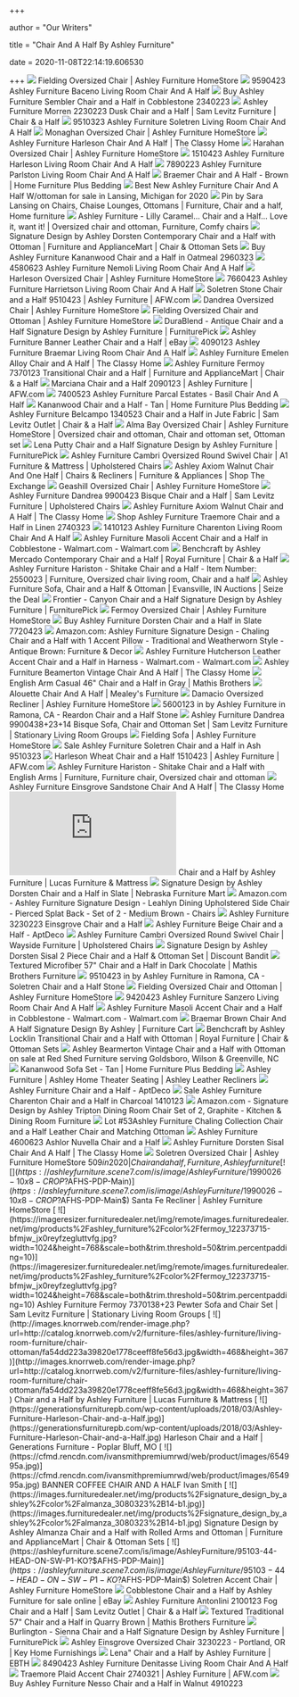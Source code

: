 +++
        
author = "Our Writers"
        
title = "Chair And A Half By Ashley Furniture"
        
date = 2020-11-08T22:14:19.606530
        
+++
[ ![](https://ashleyfurniture.scene7.com/is/image/AshleyFurniture/42101-23-SW-P1-KO?$AFHS-PDP-Main$)](https://ashleyfurniture.scene7.com/is/image/AshleyFurniture/42101-23-SW-P1-KO?$AFHS-PDP-Main$) Fielding Oversized Chair | Ashley Furniture HomeStore
[ ![](https://static.homelivingfurniture.com/data/vendors/8/items/264963/big/9590423.jpg)](https://static.homelivingfurniture.com/data/vendors/8/items/264963/big/9590423.jpg) 9590423 Ashley Furniture Baceno Living Room Chair And A Half
[ ![](https://www.localfurnitureoutlet.com/media/catalog/product/cache/1/image/9df78eab33525d08d6e5fb8d27136e95/2/3/2340223_1.jpg)](https://www.localfurnitureoutlet.com/media/catalog/product/cache/1/image/9df78eab33525d08d6e5fb8d27136e95/2/3/2340223_1.jpg) Buy Ashley Furniture Sembler Chair and a Half in Cobblestone 2340223
[ ![](https://imageresizer.furnituredealer.net/img/remote/images.furnituredealer.net/img/products%2Fashley_furniture%2Fcolor%2Fmorren_102322308-bphonz6vohuwemql9i4rwoa.jpg?width=1024&height=768&scale=both&trim.threshold=50&trim.percentpadding=10)](https://imageresizer.furnituredealer.net/img/remote/images.furnituredealer.net/img/products%2Fashley_furniture%2Fcolor%2Fmorren_102322308-bphonz6vohuwemql9i4rwoa.jpg?width=1024&height=768&scale=both&trim.threshold=50&trim.percentpadding=10) Ashley Furniture Morren 2230223 Dusk Chair and a Half | Sam Levitz Furniture  | Chair & a Half
[ ![](https://static.homelivingfurniture.com/data/vendors/8/items/264947/big/9510323.jpg)](https://static.homelivingfurniture.com/data/vendors/8/items/264947/big/9510323.jpg) 9510323 Ashley Furniture Soletren Living Room Chair And A Half
[ ![](https://ashleyfurniture.scene7.com/is/image/AshleyFurniture/9620523-Monaghan-DIM?$AFHS-PDP-Zoomed$)](https://ashleyfurniture.scene7.com/is/image/AshleyFurniture/9620523-Monaghan-DIM?$AFHS-PDP-Zoomed$) Monaghan Oversized Chair | Ashley Furniture HomeStore
[ ![](https://cdn.theclassyhome.com/600x600/ASH-15104-23.jpg)](https://cdn.theclassyhome.com/600x600/ASH-15104-23.jpg) Ashley Furniture Harleson Chair And A Half | The Classy Home
[ ![](https://ashleyfurniture.scene7.com/is/image/AshleyFurniture/3570123-10x8-CROP?$AFHS-PDP-Main$)](https://ashleyfurniture.scene7.com/is/image/AshleyFurniture/3570123-10x8-CROP?$AFHS-PDP-Main$) Harahan Oversized Chair | Ashley Furniture HomeStore
[ ![](https://static.homelivingfurniture.com/data/vendors/8/items/256853/big/1510423.jpg)](https://static.homelivingfurniture.com/data/vendors/8/items/256853/big/1510423.jpg) 1510423 Ashley Furniture Harleson Living Room Chair And A Half
[ ![](https://static.homelivingfurniture.com/data/vendors/8/items/264885/big/7890223.jpg)](https://static.homelivingfurniture.com/data/vendors/8/items/264885/big/7890223.jpg) 7890223 Ashley Furniture Parlston Living Room Chair And A Half
[ ![](https://homefurn.com/images/thumbs/0012471_braemer-chair-and-a-half-brown_850.jpeg)](https://homefurn.com/images/thumbs/0012471_braemer-chair-and-a-half-brown_850.jpeg) Braemer Chair and A Half - Brown | Home Furniture Plus Bedding
[ ![](https://pixl.varagesale.com/http://s3.amazonaws.com/hopshop-image-store-production/142326858/b48784e3a00a1bbb48d62f19e87659df.jpg?_ver=large_uploader_thumbnail&w=640&h=640&fit=crop&s=1fc86df7543128089f23153b0bc0c0fa)](https://pixl.varagesale.com/http://s3.amazonaws.com/hopshop-image-store-production/142326858/b48784e3a00a1bbb48d62f19e87659df.jpg?_ver=large_uploader_thumbnail&w=640&h=640&fit=crop&s=1fc86df7543128089f23153b0bc0c0fa) Best New Ashley Furniture Chair And A Half W/ottoman for sale in Lansing,  Michigan for 2020
[ ![](https://i.pinimg.com/474x/92/19/bc/9219bcbe05680652d4b211b0e230ae98--chair-and-a-half-reading-chairs.jpg)](https://i.pinimg.com/474x/92/19/bc/9219bcbe05680652d4b211b0e230ae98--chair-and-a-half-reading-chairs.jpg) Pin by Sara Lansing on Chairs, Chaise Lounges, Ottomans | Furniture, Chair  and a half, Home furniture
[ ![](https://i.pinimg.com/originals/3b/f8/05/3bf8050b00e146f3d93cb7441a94d366.gif)](https://i.pinimg.com/originals/3b/f8/05/3bf8050b00e146f3d93cb7441a94d366.gif) Ashley Furniture - Lilly Caramel... Chair and a Half... Love it, want it! |  Oversized chair and ottoman, Furniture, Comfy chairs
[ ![](https://imageresizer.furnituredealer.net/img/remote/images.furnituredealer.net/img/products%2Fsignature_design_by_ashley%2Fcolor%2Fdorsten_7720423%2B14-b3.jpg?width=878&height=600&scale=both&trim.threshold=80)](https://imageresizer.furnituredealer.net/img/remote/images.furnituredealer.net/img/products%2Fsignature_design_by_ashley%2Fcolor%2Fdorsten_7720423%2B14-b3.jpg?width=878&height=600&scale=both&trim.threshold=80) Signature Design by Ashley Dorsten Contemporary Chair and a Half with  Ottoman | Furniture and ApplianceMart | Chair & Ottoman Sets
[ ![](https://www.localfurnitureoutlet.com/media/catalog/product/cache/1/thumbnail/490x490/602f0fa2c1f0d1ba5e241f914e856ff9/2/9/2960323_1.jpg)](https://www.localfurnitureoutlet.com/media/catalog/product/cache/1/thumbnail/490x490/602f0fa2c1f0d1ba5e241f914e856ff9/2/9/2960323_1.jpg) Buy Ashley Furniture Kananwood Chair and a Half in Oatmeal 2960323
[ ![](https://static.homelivingfurniture.com/data/vendors/8/items/264830/big/4580623.jpg)](https://static.homelivingfurniture.com/data/vendors/8/items/264830/big/4580623.jpg) 4580623 Ashley Furniture Nemoli Living Room Chair And A Half
[ ![](https://ashleyfurniture.scene7.com/is/image/AshleyFurniture/15104-23-10x8-CROP?$AFHS-PDP-Main$)](https://ashleyfurniture.scene7.com/is/image/AshleyFurniture/15104-23-10x8-CROP?$AFHS-PDP-Main$) Harleson Oversized Chair | Ashley Furniture HomeStore
[ ![](https://static.homelivingfurniture.com/data/vendors/8/items/270728/big/7660423.jpg)](https://static.homelivingfurniture.com/data/vendors/8/items/270728/big/7660423.jpg) 7660423 Ashley Furniture Harrietson Living Room Chair And A Half
[ ![](https://images.afw.com/images/thumbs/0112427_soletren-stone-chair-and-a-half.jpeg)](https://images.afw.com/images/thumbs/0112427_soletren-stone-chair-and-a-half.jpeg) Soletren Stone Chair and a Half 9510423 | Ashley Furniture | AFW.com
[ ![](https://ashleyfurniture.scene7.com/is/image/AshleyFurniture/99004-23-10X8-CROP?$AFHS-PDP-Main$)](https://ashleyfurniture.scene7.com/is/image/AshleyFurniture/99004-23-10X8-CROP?$AFHS-PDP-Main$) Dandrea Oversized Chair | Ashley Furniture HomeStore
[ ![](https://ashleyfurniture.scene7.com/is/image/AshleyFurniture/42101-23-14-SW-P1-KO?$AFHS-PDP-Main$)](https://ashleyfurniture.scene7.com/is/image/AshleyFurniture/42101-23-14-SW-P1-KO?$AFHS-PDP-Main$) Fielding Oversized Chair and Ottoman | Ashley Furniture HomeStore
[ ![](https://smhttp-ssl-18667.nexcesscdn.net/8090D3/magento/media/catalog/product/cache/1/image/650x650/9df78eab33525d08d6e5fb8d27136e95/s/i/sig-9920023-chair-1.jpg)](https://smhttp-ssl-18667.nexcesscdn.net/8090D3/magento/media/catalog/product/cache/1/image/650x650/9df78eab33525d08d6e5fb8d27136e95/s/i/sig-9920023-chair-1.jpg) DuraBlend - Antique Chair and a Half Signature Design by Ashley Furniture |  FurniturePick
[ ![](https://i.ebayimg.com/images/g/yo0AAOSwH3NXm-xS/s-l300.jpg)](https://i.ebayimg.com/images/g/yo0AAOSwH3NXm-xS/s-l300.jpg) Ashley Furniture Banner Leather Chair and a Half | eBay
[ ![](https://static.homelivingfurniture.com/data/vendors/8/items/264788/big/4090123.jpg)](https://static.homelivingfurniture.com/data/vendors/8/items/264788/big/4090123.jpg) 4090123 Ashley Furniture Braemar Living Room Chair And A Half
[ ![](https://cdn.theclassyhome.com/hires/ASH-45600-23-SW.jpg)](https://cdn.theclassyhome.com/hires/ASH-45600-23-SW.jpg) Ashley Furniture Emelen Alloy Chair and A Half | The Classy Home
[ ![](https://imageresizer.furnituredealer.net/img/remote/images.furnituredealer.net/img/products%2Fashley_furniture%2Fcolor%2Ffermoy_7370123-b3.jpg?width=878&height=600&scale=both&trim.threshold=80)](https://imageresizer.furnituredealer.net/img/remote/images.furnituredealer.net/img/products%2Fashley_furniture%2Fcolor%2Ffermoy_7370123-b3.jpg?width=878&height=600&scale=both&trim.threshold=80) Ashley Furniture Fermoy 7370123 Transitional Chair and a Half | Furniture  and ApplianceMart | Chair & a Half
[ ![](https://images.afw.com/images/thumbs/0103540_marciana-chair-and-a-half_600.jpeg)](https://images.afw.com/images/thumbs/0103540_marciana-chair-and-a-half_600.jpeg) Marciana Chair and a Half 2090123 | Ashley Furniture | AFW.com
[ ![](https://static.homelivingfurniture.com/data/vendors/8/items/170280/big/7400523.jpg)](https://static.homelivingfurniture.com/data/vendors/8/items/170280/big/7400523.jpg) 7400523 Ashley Furniture Parcal Estates - Basil Chair And A Half
[ ![](https://homefurn.com/images/thumbs/0021056_kananwood-chair-and-a-half-tan_850.jpeg)](https://homefurn.com/images/thumbs/0021056_kananwood-chair-and-a-half-tan_850.jpeg) Kananwood Chair and a Half - Tan | Home Furniture Plus Bedding
[ ![](https://imageresizer.furnituredealer.net/img/remote/images.furnituredealer.net/img/products%2Fashley_furniture%2Fcolor%2Fbelcampo%20a_102213408-b3ti-p9pwrech5icvz0h_xw.jpg?width=1024&height=768&scale=both&trim.threshold=50&trim.percentpadding=10)](https://imageresizer.furnituredealer.net/img/remote/images.furnituredealer.net/img/products%2Fashley_furniture%2Fcolor%2Fbelcampo%20a_102213408-b3ti-p9pwrech5icvz0h_xw.jpg?width=1024&height=768&scale=both&trim.threshold=50&trim.percentpadding=10) Ashley Furniture Belcampo 1340523 Chair and a Half in Jute Fabric | Sam  Levitz Outlet | Chair & a Half
[ ![](https://i.pinimg.com/originals/3d/ff/f2/3dfff2a3cf5f3cf8147d08a7b2c990fa.jpg)](https://i.pinimg.com/originals/3d/ff/f2/3dfff2a3cf5f3cf8147d08a7b2c990fa.jpg) Alma Bay Oversized Chair | Ashley Furniture HomeStore | Oversized chair and  ottoman, Chair and ottoman set, Ottoman set
[ ![](https://smhttp-ssl-18667.nexcesscdn.net/8090D3/magento/media/catalog/product/s/i/sig-3540123-A-chair-1.jpg)](https://smhttp-ssl-18667.nexcesscdn.net/8090D3/magento/media/catalog/product/s/i/sig-3540123-A-chair-1.jpg) Lena Putty Chair and a Half Signature Design by Ashley Furniture |  FurniturePick
[ ![](https://imageresizer.furnituredealer.net/img/remote/images.furnituredealer.net/img/products%2Fashley_furniture%2Fcolor%2Fcambri_9280121-b1.jpg?width=878&height=600&scale=both&trim.threshold=80)](https://imageresizer.furnituredealer.net/img/remote/images.furnituredealer.net/img/products%2Fashley_furniture%2Fcolor%2Fcambri_9280121-b1.jpg?width=878&height=600&scale=both&trim.threshold=80) Ashley Furniture Cambri Oversized Round Swivel Chair | A1 Furniture &  Mattress | Upholstered Chairs
[ ![](https://www.shopmyexchange.com/products/images/large/5082882_1806.jpg)](https://www.shopmyexchange.com/products/images/large/5082882_1806.jpg) Ashley Axiom Walnut Chair And One Half | Chairs & Recliners | Furniture &  Appliances | Shop The Exchange
[ ![](https://ashleyfurniture.scene7.com/is/image/AshleyFurniture/5750023-Geashill-DIM?$AFHS-PDP-Zoomed$)](https://ashleyfurniture.scene7.com/is/image/AshleyFurniture/5750023-Geashill-DIM?$AFHS-PDP-Zoomed$) Geashill Oversized Chair | Ashley Furniture HomeStore
[ ![](https://imageresizer.furnituredealer.net/img/remote/images.furnituredealer.net/img/products%2Fashley_furniture%2Fcolor%2Fdandrea_102399234-b_bwwxpuqhkevt8ptqdfc_w.jpg?width=1024&height=768&scale=both&trim.threshold=50&trim.percentpadding=10)](https://imageresizer.furnituredealer.net/img/remote/images.furnituredealer.net/img/products%2Fashley_furniture%2Fcolor%2Fdandrea_102399234-b_bwwxpuqhkevt8ptqdfc_w.jpg?width=1024&height=768&scale=both&trim.threshold=50&trim.percentpadding=10) Ashley Furniture Dandrea 9900423 Bisque Chair and a Half | Sam Levitz  Furniture | Upholstered Chairs
[ ![](https://cdn.theclassyhome.com/600x600/42000-23-SD.jpg)](https://cdn.theclassyhome.com/600x600/42000-23-SD.jpg) Ashley Furniture Axiom Walnut Chair and A Half | The Classy Home
[ ![](https://www.localfurnitureoutlet.com/media/catalog/product/cache/1/image/9df78eab33525d08d6e5fb8d27136e95/2/7/27403-23-SW.jpg)](https://www.localfurnitureoutlet.com/media/catalog/product/cache/1/image/9df78eab33525d08d6e5fb8d27136e95/2/7/27403-23-SW.jpg) Shop Ashley Furniture Traemore Chair and a Half in Linen 2740323
[ ![](https://static.homelivingfurniture.com/data/vendors/8/items/256843/big/1410123.jpg)](https://static.homelivingfurniture.com/data/vendors/8/items/256843/big/1410123.jpg) 1410123 Ashley Furniture Charenton Living Room Chair And A Half
[ ![](https://i5.walmartimages.com/asr/ebceb776-0b7a-4a01-95da-7c04cb392f2c_1.2e0a1bdc1268161e3b1124f9944fafba.jpeg)](https://i5.walmartimages.com/asr/ebceb776-0b7a-4a01-95da-7c04cb392f2c_1.2e0a1bdc1268161e3b1124f9944fafba.jpeg) Ashley Furniture Masoli Accent Chair and a Half in Cobblestone -  Walmart.com - Walmart.com
[ ![](https://images.furnituredealer.net/img/products%2Fbenchcraft%2Fcolor%2Fmercado_8460423-b1.jpg)](https://images.furnituredealer.net/img/products%2Fbenchcraft%2Fcolor%2Fmercado_8460423-b1.jpg) Benchcraft by Ashley Mercado Contemporary Chair and a Half | Royal Furniture  | Chair & a Half
[ ![](https://i.pinimg.com/originals/1b/9d/8b/1b9d8be3c6ad29b55ca370a1c875fee3.jpg)](https://i.pinimg.com/originals/1b/9d/8b/1b9d8be3c6ad29b55ca370a1c875fee3.jpg) Ashley Furniture Hariston - Shitake Chair and a Half - Item Number: 2550023  | Furniture, Oversized chair living room, Chair and a half
[ ![](https://2bd7a77e373a9572610f-dba1f64a3f969774cdd587a3528671a8.ssl.cf1.rackcdn.com/medias/24252/select/RiverCity.jpg?1363790416)](https://2bd7a77e373a9572610f-dba1f64a3f969774cdd587a3528671a8.ssl.cf1.rackcdn.com/medias/24252/select/RiverCity.jpg?1363790416) Ashley Furniture Sofa, Chair and a Half &amp; Ottoman | Evansville, IN  Auctions | Seize the Deal
[ ![](https://smhttp-ssl-18667.nexcesscdn.net/8090D3/magento/media/catalog/product/cache/1/image/650x650/9df78eab33525d08d6e5fb8d27136e95/s/i/sig-3090023-chair-1.jpg)](https://smhttp-ssl-18667.nexcesscdn.net/8090D3/magento/media/catalog/product/cache/1/image/650x650/9df78eab33525d08d6e5fb8d27136e95/s/i/sig-3090023-chair-1.jpg) Frontier - Canyon Chair and a Half Signature Design by Ashley Furniture |  FurniturePick
[ ![](https://ashleyfurniture.scene7.com/is/image/AshleyFurniture/73701-23_FRONT-P1-KO?$AFHS-PDP-Main$)](https://ashleyfurniture.scene7.com/is/image/AshleyFurniture/73701-23_FRONT-P1-KO?$AFHS-PDP-Main$) Fermoy Oversized Chair | Ashley Furniture HomeStore
[ ![](https://www.localfurnitureoutlet.com/media/catalog/product/cache/1/image/9df78eab33525d08d6e5fb8d27136e95/7/7/77204-23-SW.jpg)](https://www.localfurnitureoutlet.com/media/catalog/product/cache/1/image/9df78eab33525d08d6e5fb8d27136e95/7/7/77204-23-SW.jpg) Buy Ashley Furniture Dorsten Chair and a Half in Slate 7720423
[ ![](https://images-na.ssl-images-amazon.com/images/I/61aDHXBD85L._AC_SX355_.jpg)](https://images-na.ssl-images-amazon.com/images/I/61aDHXBD85L._AC_SX355_.jpg) Amazon.com: Ashley Furniture Signature Design - Chaling Chair and a Half  with 1 Accent Pillow - Traditional and Weatherworn Style - Antique Brown:  Furniture & Decor
[ ![](https://i5.walmartimages.com/asr/936b0282-fb15-444d-9b0c-c1b54defb86a_1.0bb63fda0d4e3df8584852e43cef9b2c.jpeg)](https://i5.walmartimages.com/asr/936b0282-fb15-444d-9b0c-c1b54defb86a_1.0bb63fda0d4e3df8584852e43cef9b2c.jpeg) Ashley Furniture Hutcherson Leather Accent Chair and a Half in Harness -  Walmart.com - Walmart.com
[ ![](https://cdn.theclassyhome.com/600x600/ASH-87901-23-ANGLE-SW.jpg)](https://cdn.theclassyhome.com/600x600/ASH-87901-23-ANGLE-SW.jpg) Ashley Furniture Beamerton Vintage Chair And A Half | The Classy Home
[ ![](https://www.mathisbrothers.com/dw/image/v2/AAYQ_PRD/on/demandware.static/-/Sites-mathisbrothers-master/default/dwe4415016/images/products/hires/ASH/ASH-2550023.jpg?sw=2000&sh=2000&sm=fit)](https://www.mathisbrothers.com/dw/image/v2/AAYQ_PRD/on/demandware.static/-/Sites-mathisbrothers-master/default/dwe4415016/images/products/hires/ASH/ASH-2550023.jpg?sw=2000&sh=2000&sm=fit) English Arm Casual 46" Chair and a Half in Gray | Mathis Brothers
[ ![](https://cdn.shopify.com/s/files/1/0019/3295/1670/products/jpg_af740556-8713-4fc0-834f-65af480cef4c_large.jpg?v=1545766313)](https://cdn.shopify.com/s/files/1/0019/3295/1670/products/jpg_af740556-8713-4fc0-834f-65af480cef4c_large.jpg?v=1545766313) Alouette Chair And A Half | Mealey's Furniture
[ ![](https://ashleyfurniture.scene7.com/is/image/AshleyFurniture/U9820082-10x8-CROP?$AFHS-PDP-Main$)](https://ashleyfurniture.scene7.com/is/image/AshleyFurniture/U9820082-10x8-CROP?$AFHS-PDP-Main$) Damacio Oversized Recliner | Ashley Furniture HomeStore
[ ![](https://images.webfronts.com/cache/mejlogrbjvbn.jpg?imgeng=/w_500/h_500/m_letterbox_ffffff_100)](https://images.webfronts.com/cache/mejlogrbjvbn.jpg?imgeng=/w_500/h_500/m_letterbox_ffffff_100) 5600123 in by Ashley Furniture in Ramona, CA - Reardon Chair and a Half  Stone
[ ![](https://imageresizer.furnituredealer.net/img/remote/images.furnituredealer.net/img/products%2Fashley_furniture%2Fcolor%2Fdandrea_129399235-bcw65lmofmkyvydcimqwqeg.jpg?width=1024&height=768&scale=both&trim.threshold=50&trim.percentpadding=10)](https://imageresizer.furnituredealer.net/img/remote/images.furnituredealer.net/img/products%2Fashley_furniture%2Fcolor%2Fdandrea_129399235-bcw65lmofmkyvydcimqwqeg.jpg?width=1024&height=768&scale=both&trim.threshold=50&trim.percentpadding=10) Ashley Furniture Dandrea 9900438+23+14 Bisque Sofa, Chair and Ottoman Set |  Sam Levitz Furniture | Stationary Living Room Groups
[ ![](https://ashleyfurniture.scene7.com/is/image/AshleyFurniture/42101-38-SW-P1-KO?$AFHS-PDP-Main$)](https://ashleyfurniture.scene7.com/is/image/AshleyFurniture/42101-38-SW-P1-KO?$AFHS-PDP-Main$) Fielding Sofa | Ashley Furniture HomeStore
[ ![](https://www.localfurnitureoutlet.com/media/catalog/product/cache/1/thumbnail/490x490/602f0fa2c1f0d1ba5e241f914e856ff9/9/5/9510323_1.jpg)](https://www.localfurnitureoutlet.com/media/catalog/product/cache/1/thumbnail/490x490/602f0fa2c1f0d1ba5e241f914e856ff9/9/5/9510323_1.jpg) Sale Ashley Furniture Soletren Chair and a Half in Ash 9510323
[ ![](https://images.afw.com/images/thumbs/0100502_harleson-wheat-chair-and-a-half.jpeg)](https://images.afw.com/images/thumbs/0100502_harleson-wheat-chair-and-a-half.jpeg) Harleson Wheat Chair and a Half 1510423 | Ashley Furniture | AFW.com
[ ![](https://i.pinimg.com/originals/01/77/90/01779005a1d21da4012c778f5e0d77c3.jpg)](https://i.pinimg.com/originals/01/77/90/01779005a1d21da4012c778f5e0d77c3.jpg) Ashley Furniture Hariston - Shitake Chair and a Half with English Arms |  Furniture, Furniture chair, Oversized chair and ottoman
[ ![](https://cdn.theclassyhome.com/600x600/ASH-32302-23-ANGLE-SW.jpg)](https://cdn.theclassyhome.com/600x600/ASH-32302-23-ANGLE-SW.jpg) Ashley Furniture Einsgrove Sandstone Chair And A Half | The Classy Home
[ ![](http://images.knorrweb.com/render-image.php?url=http://catalog.knorrweb.com/v2/furniture-files/ashley-furniture/living-room-furniture/chair-ottoman/13ca5166eba7fd9ffa96470b8a5e4ab2.jpg&width=468&height=367)](http://images.knorrweb.com/render-image.php?url=http://catalog.knorrweb.com/v2/furniture-files/ashley-furniture/living-room-furniture/chair-ottoman/13ca5166eba7fd9ffa96470b8a5e4ab2.jpg&width=468&height=367) Chair and a Half by Ashley Furniture | Lucas Furniture & Mattress
[ ![](https://www.nfm.com/productimages/53979563/1/l)](https://www.nfm.com/productimages/53979563/1/l) Signature Design by Ashley Dorsten Chair and a Half in Slate | Nebraska  Furniture Mart
[ ![](https://images-na.ssl-images-amazon.com/images/I/71bNxYbyIhL._AC_SX522_.jpg)](https://images-na.ssl-images-amazon.com/images/I/71bNxYbyIhL._AC_SX522_.jpg) Amazon.com - Ashley Furniture Signature Design - Leahlyn Dining Upholstered  Side Chair - Pierced Splat Back - Set of 2 - Medium Brown - Chairs
[ ![](https://www.pvillefurniture.com/pub/media/catalog/product/cache/fc35863ec1fc56717c940f8ccbc99e6f/3/2/32302-23-detail-sw-p1-ko.jpg)](https://www.pvillefurniture.com/pub/media/catalog/product/cache/fc35863ec1fc56717c940f8ccbc99e6f/3/2/32302-23-detail-sw-p1-ko.jpg) Ashley Furniture 3230223 Einsgrove Chair and a Half
[ ![](https://d6qwfb5pdou4u.cloudfront.net/product-images/6360001-6370000/6365443/15922280615371ab1e53762a7ed96128f9706a2510/1500-1500-frame-0.jpg)](https://d6qwfb5pdou4u.cloudfront.net/product-images/6360001-6370000/6365443/15922280615371ab1e53762a7ed96128f9706a2510/1500-1500-frame-0.jpg) Ashley Furniture Beige Chair and a Half - AptDeco
[ ![](https://imageresizer.furnituredealer.net/img/remote/images.furnituredealer.net/img/products%2Fashley_furniture%2Fcolor%2Fcambri_9280121-b7.jpg?width=1024&height=768&scale=both&trim.threshold=50&trim.percentpadding=10)](https://imageresizer.furnituredealer.net/img/remote/images.furnituredealer.net/img/products%2Fashley_furniture%2Fcolor%2Fcambri_9280121-b7.jpg?width=1024&height=768&scale=both&trim.threshold=50&trim.percentpadding=10) Ashley Furniture Cambri Oversized Round Swivel Chair | Wayside Furniture |  Upholstered Chairs
[ ![](https://s3-assets.discountbandit.com/media/images/products/si7531385-AshleyFurniture-77205237720514-00024052499131.jpg)](https://s3-assets.discountbandit.com/media/images/products/si7531385-AshleyFurniture-77205237720514-00024052499131.jpg) Signature Design by Ashley Dorsten Sisal 2 Piece Chair and a Half & Ottoman  Set | Discount Bandit
[ ![](https://www.mathisbrothers.com/dw/image/v2/AAYQ_PRD/on/demandware.static/-/Sites-mathisbrothers-master/default/dwfff54595/images/products/hires/ASH/ASH-6530623/ASH-6530623_01.jpg?sw=1000&sh=1000&sm=fit)](https://www.mathisbrothers.com/dw/image/v2/AAYQ_PRD/on/demandware.static/-/Sites-mathisbrothers-master/default/dwfff54595/images/products/hires/ASH/ASH-6530623/ASH-6530623_01.jpg?sw=1000&sh=1000&sm=fit) Textured Microfiber 57" Chair and a Half in Dark Chocolate | Mathis  Brothers Furniture
[ ![](https://images.webfronts.com/cache/frfjnjrmuslw.jpg?imgeng=/w_500/h_500/m_letterbox_ffffff_100)](https://images.webfronts.com/cache/frfjnjrmuslw.jpg?imgeng=/w_500/h_500/m_letterbox_ffffff_100) 9510423 in by Ashley Furniture in Ramona, CA - Soletren Chair and a Half  Stone
[ ![](https://ashleyfurniture.scene7.com/is/image/AshleyFurniture/42101-23-14?$AFHS-PDP-Main$)](https://ashleyfurniture.scene7.com/is/image/AshleyFurniture/42101-23-14?$AFHS-PDP-Main$) Fielding Oversized Chair and Ottoman | Ashley Furniture HomeStore
[ ![](https://static.homelivingfurniture.com/data/vendors/8/items/264931/big/9420423.jpg)](https://static.homelivingfurniture.com/data/vendors/8/items/264931/big/9420423.jpg) 9420423 Ashley Furniture Sanzero Living Room Chair And A Half
[ ![](https://i5.walmartimages.com/asr/446db5fd-eed2-402a-aaa7-122db1b53323_1.3cf176848df7fe507484969e65d562fe.jpeg?odnWidth=612&odnHeight=612&odnBg=ffffff)](https://i5.walmartimages.com/asr/446db5fd-eed2-402a-aaa7-122db1b53323_1.3cf176848df7fe507484969e65d562fe.jpeg?odnWidth=612&odnHeight=612&odnBg=ffffff) Ashley Furniture Masoli Accent Chair and a Half in Cobblestone -  Walmart.com - Walmart.com
[ ![](https://smhttp-ssl-77687.nexcesscdn.net/media/catalog/product/cache/1/image/650x650/9df78eab33525d08d6e5fb8d27136e95/4/0/4090123-chair-1.jpg)](https://smhttp-ssl-77687.nexcesscdn.net/media/catalog/product/cache/1/image/650x650/9df78eab33525d08d6e5fb8d27136e95/4/0/4090123-chair-1.jpg) Braemar Brown Chair And A Half Signature Design By Ashley | Furniture Cart
[ ![](https://imageresizer.furnituredealer.net/img/remote/images.furnituredealer.net/img/products%2Fbenchcraft%2Fcolor%2Flocklin_9590423%2B14-b1.jpg?width=1024&height=768&scale=both&trim.threshold=50&trim.percentpadding=10)](https://imageresizer.furnituredealer.net/img/remote/images.furnituredealer.net/img/products%2Fbenchcraft%2Fcolor%2Flocklin_9590423%2B14-b1.jpg?width=1024&height=768&scale=both&trim.threshold=50&trim.percentpadding=10) Benchcraft by Ashley Locklin Transitional Chair and a Half with Ottoman |  Royal Furniture | Chair & Ottoman Sets
[ ![](https://cdn11.bigcommerce.com/s-ziua3409ib/images/stencil/1280x1280/products/17496/42682/jpg__18921.1592335312.jpg?c=2)](https://cdn11.bigcommerce.com/s-ziua3409ib/images/stencil/1280x1280/products/17496/42682/jpg__18921.1592335312.jpg?c=2) Ashley Bearmerton Vintage Chair and a Half with Ottoman on sale at Red Shed  Furniture serving Goldsboro, Wilson & Greenville, NC
[ ![](https://homefurn.com/images/thumbs/0020209_kananwood-sofa-set-tan.jpeg)](https://homefurn.com/images/thumbs/0020209_kananwood-sofa-set-tan.jpeg) Kananwood Sofa Set - Tan | Home Furniture Plus Bedding
[ ![](https://www.theaterseatstore.com/pub/media/catalog/product/cache/27e356e66d8993574401eb197a2d69ad/a/s/ashley-paramount_1.jpg)](https://www.theaterseatstore.com/pub/media/catalog/product/cache/27e356e66d8993574401eb197a2d69ad/a/s/ashley-paramount_1.jpg) Ashley Furniture | Ashley Home Theater Seating | Ashley Leather Recliners
[ ![](https://d6qwfb5pdou4u.cloudfront.net/product-images/6350001-6360000/6354444/1586894622388ecb40182066f0757c6d1f99ca6319/1500-1500-frame-0.jpg)](https://d6qwfb5pdou4u.cloudfront.net/product-images/6350001-6360000/6354444/1586894622388ecb40182066f0757c6d1f99ca6319/1500-1500-frame-0.jpg) Ashley Furniture Chair and a Half - AptDeco
[ ![](https://www.localfurnitureoutlet.com/media/catalog/product/cache/1/image/9df78eab33525d08d6e5fb8d27136e95/1/4/14101-23-SW.jpg)](https://www.localfurnitureoutlet.com/media/catalog/product/cache/1/image/9df78eab33525d08d6e5fb8d27136e95/1/4/14101-23-SW.jpg) Sale Ashley Furniture Charenton Chair and a Half in Charcoal 1410123
[ ![](https://images-na.ssl-images-amazon.com/images/I/81fdEbZAhYL._AC_SX522_.jpg)](https://images-na.ssl-images-amazon.com/images/I/81fdEbZAhYL._AC_SX522_.jpg) Amazon.com - Signature Design by Ashley Tripton Dining Room Chair Set of 2,  Graphite - Kitchen & Dining Room Furniture
[ ![](https://bid.auctionbymayo.com/images/lot/6393/6393628_0.jpg?1490923673)](https://bid.auctionbymayo.com/images/lot/6393/6393628_0.jpg?1490923673) Lot #53Ashley Furniture Chaling Collection Chair and a Half Leather Chair  and Matching Ottoman
[ ![](https://www.pvillefurniture.com/pub/media/catalog/product/cache/fc35863ec1fc56717c940f8ccbc99e6f/4/6/46006-23_side-p1-ko.jpg)](https://www.pvillefurniture.com/pub/media/catalog/product/cache/fc35863ec1fc56717c940f8ccbc99e6f/4/6/46006-23_side-p1-ko.jpg) Ashley Furniture 4600623 Ashlor Nuvella Chair and a Half
[ ![](https://cdn.theclassyhome.com/600x600/ASH-77205-23.jpg)](https://cdn.theclassyhome.com/600x600/ASH-77205-23.jpg) Ashley Furniture Dorsten Sisal Chair And A Half | The Classy Home
[ ![](https://i.pinimg.com/474x/1d/55/2e/1d552e215e743e914c8bcb7522389fa6.jpg)](https://i.pinimg.com/474x/1d/55/2e/1d552e215e743e914c8bcb7522389fa6.jpg) Soletren Oversized Chair | Ashley Furniture HomeStore $509 in 2020 | Chair  and a half, Furniture, Ashley furniture
[ ![](https://ashleyfurniture.scene7.com/is/image/AshleyFurniture/1990026-10x8-CROP?$AFHS-PDP-Main$)](https://ashleyfurniture.scene7.com/is/image/AshleyFurniture/1990026-10x8-CROP?$AFHS-PDP-Main$) Santa Fe Recliner | Ashley Furniture HomeStore
[ ![](https://imageresizer.furnituredealer.net/img/remote/images.furnituredealer.net/img/products%2Fashley_furniture%2Fcolor%2Ffermoy_122373715-bfmjw_jx0reyfzegluttvfg.jpg?width=1024&height=768&scale=both&trim.threshold=50&trim.percentpadding=10)](https://imageresizer.furnituredealer.net/img/remote/images.furnituredealer.net/img/products%2Fashley_furniture%2Fcolor%2Ffermoy_122373715-bfmjw_jx0reyfzegluttvfg.jpg?width=1024&height=768&scale=both&trim.threshold=50&trim.percentpadding=10) Ashley Furniture Fermoy 7370138+23 Pewter Sofa and Chair Set | Sam Levitz  Furniture | Stationary Living Room Groups
[ ![](http://images.knorrweb.com/render-image.php?url=http://catalog.knorrweb.com/v2/furniture-files/ashley-furniture/living-room-furniture/chair-ottoman/fa54dd223a39820e1778ceeff8fe56d3.jpg&width=468&height=367)](http://images.knorrweb.com/render-image.php?url=http://catalog.knorrweb.com/v2/furniture-files/ashley-furniture/living-room-furniture/chair-ottoman/fa54dd223a39820e1778ceeff8fe56d3.jpg&width=468&height=367) Chair and a Half by Ashley Furniture | Lucas Furniture & Mattress
[ ![](https://generationsfurniturepb.com/wp-content/uploads/2018/03/Ashley-Furniture-Harleson-Chair-and-a-Half.jpg)](https://generationsfurniturepb.com/wp-content/uploads/2018/03/Ashley-Furniture-Harleson-Chair-and-a-Half.jpg) Harleson Chair and a Half | Generations Furniture - Poplar Bluff, MO
[ ![](https://cfmd.rencdn.com/ivansmithpremiumrwd/web/product/images/654995a.jpg)](https://cfmd.rencdn.com/ivansmithpremiumrwd/web/product/images/654995a.jpg) BANNER COFFEE CHAIR AND A HALF Ivan Smith
[ ![](https://images.furnituredealer.net/img/products%2Fsignature_design_by_ashley%2Fcolor%2Falmanza_3080323%2B14-b1.jpg)](https://images.furnituredealer.net/img/products%2Fsignature_design_by_ashley%2Fcolor%2Falmanza_3080323%2B14-b1.jpg) Signature Design by Ashley Almanza Chair and a Half with Rolled Arms and  Ottoman | Furniture and ApplianceMart | Chair & Ottoman Sets
[ ![](https://ashleyfurniture.scene7.com/is/image/AshleyFurniture/95103-44-HEAD-ON-SW-P1-KO?$AFHS-PDP-Main$)](https://ashleyfurniture.scene7.com/is/image/AshleyFurniture/95103-44-HEAD-ON-SW-P1-KO?$AFHS-PDP-Main$) Soletren Accent Chair | Ashley Furniture HomeStore
[ ![](https://i.ebayimg.com/images/g/LrcAAOSw~QteXzMZ/s-l640.jpg)](https://i.ebayimg.com/images/g/LrcAAOSw~QteXzMZ/s-l640.jpg) Cobblestone Chair and a Half by Ashley Furniture for sale online | eBay
[ ![](https://images.furnituredealer.net/img/products%2Fashley_furniture%2Fcolor%2Fantonlini-1_102321243-bpb1guesniuckxasmr6bdow.jpg)](https://images.furnituredealer.net/img/products%2Fashley_furniture%2Fcolor%2Fantonlini-1_102321243-bpb1guesniuckxasmr6bdow.jpg) Ashley Furniture Antonlini 2100123 Fog Chair and a Half | Sam Levitz Outlet  | Chair & a Half
[ ![](https://www.mathisbrothers.com/dw/image/v2/AAYQ_PRD/on/demandware.static/-/Sites-mathisbrothers-master/default/dw6ef14991/images/products/hires/ASH/ASH-3870123/ASH-3870123_01.jpg?sw=1000&sh=1000&sm=fit)](https://www.mathisbrothers.com/dw/image/v2/AAYQ_PRD/on/demandware.static/-/Sites-mathisbrothers-master/default/dw6ef14991/images/products/hires/ASH/ASH-3870123/ASH-3870123_01.jpg?sw=1000&sh=1000&sm=fit) Textured Traditional 57" Chair and a Half in Quarry Brown | Mathis Brothers  Furniture
[ ![](https://smhttp-ssl-18667.nexcesscdn.net/8090D3/magento/media/catalog/product/cache/1/image/650x650/9df78eab33525d08d6e5fb8d27136e95/s/i/sig-3260123-chair-1.jpg)](https://smhttp-ssl-18667.nexcesscdn.net/8090D3/magento/media/catalog/product/cache/1/image/650x650/9df78eab33525d08d6e5fb8d27136e95/s/i/sig-3260123-chair-1.jpg) Burlington - Sienna Chair and a Half Signature Design by Ashley Furniture |  FurniturePick
[ ![](https://images2.imgix.net/p4dbimg/clients/20220/images/ashley-einsgrove-chair-and-a-half-3230223.jpg?trim=color&trimcolor=FFFFFF&trimtol=5&w=1024&h=768&fm=pjpg&auto=format)](https://images2.imgix.net/p4dbimg/clients/20220/images/ashley-einsgrove-chair-and-a-half-3230223.jpg?trim=color&trimcolor=FFFFFF&trimtol=5&w=1024&h=768&fm=pjpg&auto=format) Ashley Einsgrove Oversized Chair 3230223 - Portland, OR | Key Home  Furnishings
[ ![](https://ebth-com-production.imgix.net/2017/09/14/15/18/44/51dad73b-32b1-425c-aa16-3cb6772feffd/DSC_0019.jpg?ixlib=rb-3.1.0&w=880&h=880&fit=crop&crop=&auto=format)](https://ebth-com-production.imgix.net/2017/09/14/15/18/44/51dad73b-32b1-425c-aa16-3cb6772feffd/DSC_0019.jpg?ixlib=rb-3.1.0&w=880&h=880&fit=crop&crop=&auto=format) Lena" Chair and a Half by Ashley Furniture | EBTH
[ ![](https://static.homelivingfurniture.com/data/vendors/8/items/249771/big/8490423.a.jpg)](https://static.homelivingfurniture.com/data/vendors/8/items/249771/big/8490423.a.jpg) 8490423 Ashley Furniture Denitasse Living Room Chair And A Half
[ ![](https://images.afw.com/images/thumbs/0094393_traemore-plaid-accent-chair.jpeg)](https://images.afw.com/images/thumbs/0094393_traemore-plaid-accent-chair.jpeg) Traemore Plaid Accent Chair 2740321 | Ashley Furniture | AFW.com
[ ![](https://www.localfurnitureoutlet.com/media/catalog/product/cache/1/image/9df78eab33525d08d6e5fb8d27136e95/4/9/4910223_1_1.jpg)](https://www.localfurnitureoutlet.com/media/catalog/product/cache/1/image/9df78eab33525d08d6e5fb8d27136e95/4/9/4910223_1_1.jpg) Buy Ashley Furniture Nesso Chair and a Half in Walnut 4910223
